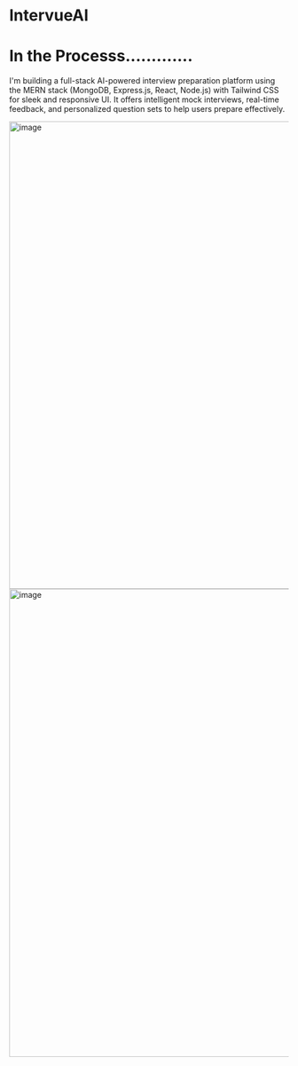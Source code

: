 # IntervueAI

<h1> In the Processs.............</h1>

I'm building a full-stack AI-powered interview preparation platform using the MERN stack (MongoDB, Express.js, React, Node.js) with Tailwind CSS for sleek and responsive UI. It offers intelligent mock interviews, real-time feedback, and personalized question sets to help users prepare effectively.


<img width="1893" height="842" alt="image" src="https://github.com/user-attachments/assets/b7117f4f-5240-4740-9cf7-a907bc28eaf8" />


<img width="1904" height="843" alt="image" src="https://github.com/user-attachments/assets/6e0bab91-ad93-4ab8-9101-eeb09cf20282" />








